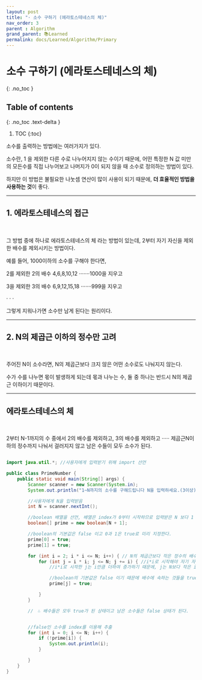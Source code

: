 ```yaml
---
layout: post
title: "· 소수 구하기 (에라토스테네스의 체)"
nav_order: 3
parent : Algorithm
grand_parent: 📚Learned
permalink: docs/Learned/Algorithm/Primary
---
```


# 소수 구하기 (에라토스테네스의 체)
{: .no_toc }

## Table of contents
{: .no_toc .text-delta }

1. TOC
{:toc}



소수를 출력하는 방법에는 여러가지가 있다.



소수란, 1 을 제외한 다른 수로 나누어지지 않는 수이기 때문에, 어떤 특정한 N 값 미만의 모든수를 직접 나누어보고 나머지가 0이 되지 않을 때 소수로 정의하는 방법이 있다.



하지만 이 방법은 불필요한 나눗셈 연산이 많이 사용이 되기 때문에, **더 효율적인 방법을 사용하는 것**이 좋다.



------

## 1. 에라토스테네스의 접근

<br>

그 방법 중에 하나로 에라토스테네스의 체 라는 방법이 있는데, 2부터 자기 자신을 제외한 배수를 제외시키는 방법이다.



예를 들어, 1000이하의 소수를 구해야 한다면,



2를 제외한 2의 배수 4,6,8,10,12 ·······1000을 지우고



3을 제외한 3의 배수 6,9,12,15,18 ·······999을 지우고

·
·
·

그렇게 지워나가면 소수만 남게 된다는 원리이다.





------



## 2. N의 제곱근 이하의 정수만 고려

<br>

주어진 N이 소수라면, N의 제곱근보다 크지 않은 어떤 소수로도 나눠지지 않는다.



수가 수를 나누면 몫이 발생하게 되는데 몫과 나누는 수, 둘 중 하나는 반드시 N의 제곱근 이하이기 때문이다.



------

## 에라토스테네스의 체

<br>

2부터 N-1까지의 수 중에서 2의 배수를 제외하고, 3의 배수를 제외하고 ····· 제곱근N이하의 정수까지 나눠서 걸러지지 않고 남은 수들이 모두 소수가 된다.

```java

import java.util.*; //사용자에게 입력받기 위해 import 선언

public class PrimeNumber {
    public static void main(String[] args) {
        Scanner scanner = new Scanner(System.in);
        System.out.println("1~N까지의 소수를 구해드립니다 N을 입력하세요.(3이상)");

        //사용자에게 N을 입력받음
        int N = scanner.nextInt();

        //boolean 배열을 선언, 배열은 index가 0부터 시작하므로 입력받은 N 보다 1 큰 size로 설정
        boolean[] prime = new boolean[N + 1];

        //boolean의 기본값은 false 이고 0과 1은 true로 미리 지정한다.
        prime[0] = true;
        prime[1] = true;

        for (int i = 2; i * i <= N; i++) { // N의 제곱근보다 작은 정수의 배수들만 지우면 됨.
            for (int j = i * i; j <= N; j += i) { //i*i로 시작해야 자기 자신은 제외할 수 있다.
                //i*i로 시작한 j는 i만큼 더하여 증가하기 때문에, j는 N보다 작은 i의 배수가 될 것.

                //boolean의 기본값은 false 이기 때문에 배수에 속하는 것들을 true로 지정
                prime[j] = true;

            }
        }

        //　∴ 배수들은 모두 true가 된 상태이고 남은 소수들은 false 상태가 된다.


        //false인 소수를 index를 이용해 추출
        for (int i = 0; i <= N; i++) {
            if (!prime[i]) {
                System.out.println(i);
            }

        }
    }
}
```

